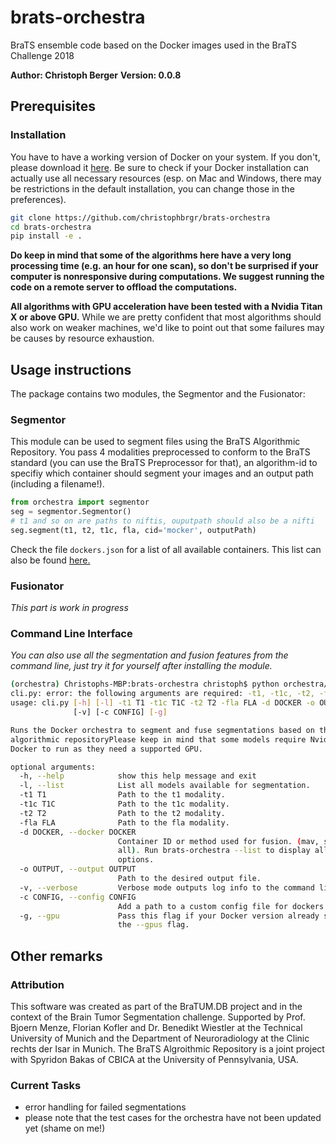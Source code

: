 # brats-orchestra

BraTS ensemble code based on the Docker images used in the BraTS Challenge 2018

**Author: Christoph Berger**
**Version: 0.0.8**

## Prerequisites

### Installation

You have to have a working version of Docker on your system. If you don't, please download it [here](https://docs.docker.com/install/). Be sure to check if your Docker installation can actually use all necessary resources (esp. on Mac and Windows, there may be restrictions in the default installation, you can change those in the preferences).

```bash
git clone https://github.com/christophbrgr/brats-orchestra
cd brats-orchestra
pip install -e .
```

**Do keep in mind that some of the algorithms here have a very long processing time (e.g. an hour for one scan), so don't be surprised if your computer is nonresponsive during computations. We suggest running the code on a remote server to offload the computations.**

**All algorithms with GPU acceleration have been tested with a Nvidia Titan X or above GPU.** While we are pretty confident that most algorithms should also work on weaker machines, we'd like to point out that some failures may be causes by resource exhaustion.

## Usage instructions

The package contains two modules, the Segmentor and the Fusionator:

### Segmentor

This module can be used to segment files using the BraTS Algorithmic Repository. You pass 4 modalities preprocessed to conform to the BraTS standard (you can use the BraTS Preprocessor for that), an algorithm-id to specifiy which container should segment your images and an output path (including a filename!).

```python
from orchestra import segmentor
seg = segmentor.Segmentor()
# t1 and so on are paths to niftis, ouputpath should also be a nifti
seg.segment(t1, t2, t1c, fla, cid='mocker', outputPath)
```

Check the file `dockers.json` for a list of all available containers. This list can also be found [here.](https://github.com/BraTS/Instructions/blob/master/Repository_Links.md#brats-2018)

### Fusionator

*This part is work in progress* 

### Command Line Interface

*You can also use all the segmentation and fusion features from the command line, just try it for yourself after installing the module.*

```bash
(orchestra) Christophs-MBP:brats-orchestra christoph$ python orchestra/cli.py 
cli.py: error: the following arguments are required: -t1, -t1c, -t2, -fla, -d/--docker, -o/--output
usage: cli.py [-h] [-l] -t1 T1 -t1c T1C -t2 T2 -fla FLA -d DOCKER -o OUTPUT
              [-v] [-c CONFIG] [-g]

Runs the Docker orchestra to segment and fuse segmentations based on theBraTS
algorithmic repositoryPlease keep in mind that some models require Nvidia-
Docker to run as they need a supported GPU.

optional arguments:
  -h, --help            show this help message and exit
  -l, --list            List all models available for segmentation.
  -t1 T1                Path to the t1 modality.
  -t1c T1C              Path to the t1c modality.
  -t2 T2                Path to the t2 modality.
  -fla FLA              Path to the fla modality.
  -d DOCKER, --docker DOCKER
                        Container ID or method used for fusion. (mav, simple,
                        all). Run brats-orchestra --list to display all
                        options.
  -o OUTPUT, --output OUTPUT
                        Path to the desired output file.
  -v, --verbose         Verbose mode outputs log info to the command line.
  -c CONFIG, --config CONFIG
                        Add a path to a custom config file for dockers here.
  -g, --gpu             Pass this flag if your Docker version already supports
                        the --gpus flag.
```

## Other remarks

### Attribution

This software was created as part of the BraTUM.DB project and in the context of the Brain Tumor Segmentation challenge. Supported by Prof. Bjoern Menze, Florian Kofler and Dr. Benedikt Wiestler at the Technical University of Munich and the Department of Neuroradiology at the Clinic rechts der Isar in Munich. The BraTS Algroithmic Repository is a joint project with Spyridon Bakas of CBICA at the University of Pennsylvania, USA.

### Current Tasks

- error handling for failed segmentations
- please note that the test cases for the orchestra have not been updated yet (shame on me!)
